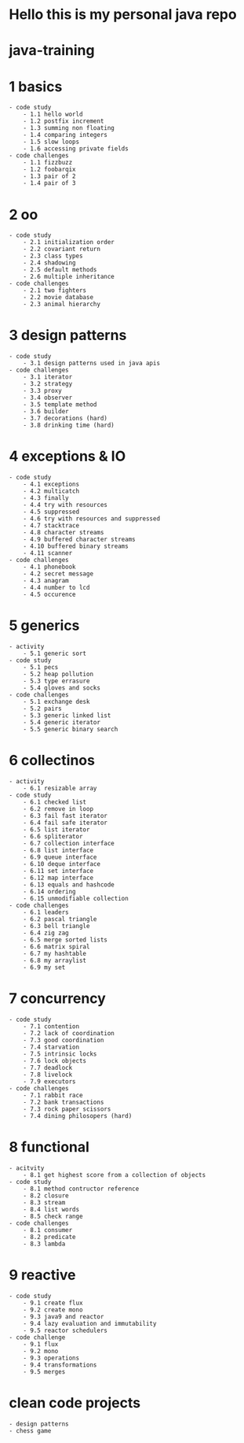 # Hello this is my personal java repo
# java-training

# 1 basics

	- code study
		- 1.1 hello world
		- 1.2 postfix increment
		- 1.3 summing non floating
		- 1.4 comparing integers
		- 1.5 slow loops
		- 1.6 accessing private fields
	- code challenges
		- 1.1 fizzbuzz
		- 1.2 foobarqix
		- 1.3 pair of 2
		- 1.4 pair of 3

# 2 oo

	- code study
		- 2.1 initialization order
		- 2.2 covariant return
		- 2.3 class types
		- 2.4 shadowing
		- 2.5 default methods
		- 2.6 multiple inheritance
	- code challenges
		- 2.1 two fighters
		- 2.2 movie database
		- 2.3 animal hierarchy

# 3 design patterns

	- code study
		- 3.1 design patterns used in java apis
	- code challenges
		- 3.1 iterator
		- 3.2 strategy
		- 3.3 proxy
		- 3.4 observer
		- 3.5 template method
		- 3.6 builder
		- 3.7 decorations (hard)
		- 3.8 drinking time (hard)

# 4 exceptions & IO

	- code study
		- 4.1 exceptions
		- 4.2 multicatch
		- 4.3 finally
		- 4.4 try with resources
		- 4.5 suppressed
		- 4.6 try with resources and suppressed
		- 4.7 stacktrace
		- 4.8 character streams
		- 4.9 buffered character streams
		- 4.10 buffered binary streams
		- 4.11 scanner
	- code challenges
		- 4.1 phonebook
		- 4.2 secret message
		- 4.3 anagram
		- 4.4 number to lcd
		- 4.5 occurence

# 5 generics

	- activity 
		- 5.1 generic sort
	- code study
		- 5.1 pecs
		- 5.2 heap pollution
		- 5.3 type errasure
		- 5.4 gloves and socks
	- code challenges
		- 5.1 exchange desk
		- 5.2 pairs
		- 5.3 generic linked list
		- 5.4 generic iterator
		- 5.5 generic binary search

# 6 collectinos

	- activity
		- 6.1 resizable array
	- code study
		- 6.1 checked list
		- 6.2 remove in loop
		- 6.3 fail fast iterator
		- 6.4 fail safe iterator
		- 6.5 list iterator
		- 6.6 spliterator
		- 6.7 collection interface
		- 6.8 list interface
		- 6.9 queue interface
		- 6.10 deque interface
		- 6.11 set interface
		- 6.12 map interface
		- 6.13 equals and hashcode
		- 6.14 ordering
		- 6.15 unmodifiable collection
	- code challenges
		- 6.1 leaders
		- 6.2 pascal triangle
		- 6.3 bell triangle
		- 6.4 zig zag
		- 6.5 merge sorted lists
		- 6.6 matrix spiral
		- 6.7 my hashtable
		- 6.8 my arraylist
		- 6.9 my set

# 7 concurrency

	- code study
		- 7.1 contention
		- 7.2 lack of coordination
		- 7.3 good coordination
		- 7.4 starvation
		- 7.5 intrinsic locks
		- 7.6 lock objects
		- 7.7 deadlock
		- 7.8 livelock
		- 7.9 executors
	- code challenges
		- 7.1 rabbit race
		- 7.2 bank transactions
		- 7.3 rock paper scissors
		- 7.4 dining philosopers (hard)

# 8 functional

	- acitvity
		- 8.1 get highest score from a collection of objects
	- code study
		- 8.1 method contructor reference
		- 8.2 closure
		- 8.3 stream
		- 8.4 list words
		- 8.5 check range
	- code challenges
		- 8.1 consumer
		- 8.2 predicate
		- 8.3 lambda

# 9 reactive

	- code study
		- 9.1 create flux
		- 9.2 create mono
		- 9.3 java9 and reactor
		- 9.4 lazy evaluation and immutability
		- 9.5 reactor schedulers
	- code challenge
		- 9.1 flux
		- 9.2 mono
		- 9.3 operations
		- 9.4 transformations
		- 9.5 merges

# clean code projects

    - design patterns
    - chess game		